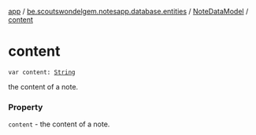 [app](../../index.md) / [be.scoutswondelgem.notesapp.database.entities](../index.md) / [NoteDataModel](index.md) / [content](./content.md)

# content

`var content: `[`String`](https://kotlinlang.org/api/latest/jvm/stdlib/kotlin/-string/index.html)

the content of a note.

### Property

`content` - the content of a note.